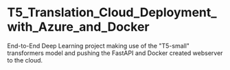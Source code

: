 # T5_Translation_Cloud_Deployment_with_Azure_and_Docker
End-to-End Deep Learning project making use of the "T5-small" transformers model and pushing the FastAPI and Docker created webserver to the cloud.
